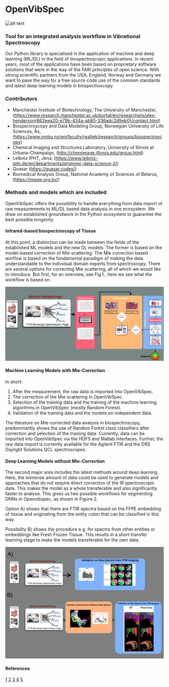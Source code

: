 # OpenVibSpec
![alt text](/docs/assets/img/vibspec_logo4b.png)

### Tool for an integrated analysis workflow in Vibrational Spectroscopy

Our Python library is specialised in the application of machine and deep learning (ML/DL) in the field of biospectroscopic applications. 
In recent years, most of the applications have been based on proprietary software solutions that were in the way of the FAIR principles of open science.
With strong scientific partners from the USA, England, Norway and Germany we want to pave the way for a free source code use of the common standards and latest deep learning models in biospectroscopy.  

### Contributors

- Manchester Institute of Biotechnology, The University of Manchester, (https://www.research.manchester.ac.uk/portal/en/researchers/alex-henderson(662eea20-e79b-424a-ab85-336adc2d9eb0)/contact.html)
- Biospectroscopy and Data Modeling Group, Norwegian University of Life Sciences, Ås, (https://www.nmbu.no/en/faculty/realtek/research/groups/biospectroscopy) 
- Chemical Imaging and Structures Laboratory, University of Illinois at Urbana-Champaign, (http://chemimage.illinois.edu/group.html)
- Leibniz IPHT, Jena, (https://www.leibniz-ipht.de/en/departments/photonic-data-science-2/)
- Quasar (https://quasar.codes/)
- Biomedical Analysis Group, National Academy of Sciences of Belarus, (https://image.org.by/)
### Methods and models which are included

OpenVibSpec offers the possibility to handle everything from data import of raw measurements to ML/DL based data analysis in one ecosystem. We draw on established groundwork in the Python ecosystem to guarantee the best possible longevity.

#### Infrared-based biospectroscopy of Tissue
At this point, a distinction can be made between the fields of the established ML models and the new DL models. The former is based on the model-based correction of Mie scattering. The Mie correction based worflow is based on the fundamental paradigm of making the data understandable to the individual domain experts from spectroscopy. There are several options for correcting Mie scattering, all of which we would like to introduce. But first, for an overview, see Fig.1., here we see what the workflow is based on. 

![alt text](/docs/assets/img/ir_workflow_MieCorr.png)

#### Machine Learning Models with Mie-Correction
In short:
1) After the measurement, the raw data is imported into OpenVibSpec.
2) The correction of the Mie scattering in OpenVibSpec. 
3) Selection of the training data and the training of the machine learning algorithms in OpenVibSpec (mostly Random Forest).
4) Validation of the training data and the models on independent data.


The literature on Mie-corrected data analysis in biospectroscopy, predominantly shows the use of Random Forest class classifiers after correction and selection of the training data. Currently, data can be imported into OpenVibSpec via the HDF5 and Matlab interfaces. Further, the raw data import is currently available for the Agilent FTIR and the DRS Daylight Solutions QCL spectroscopes.

#### Deep Learning Models without Mie-Correction

The second major area includes the latest methods around deep learning. Here, the immense amount of data could be used to generate models and approaches that do not require direct correction of the IR spectroscopic data. This makes the model as a whole transferable and also significantly faster to analyse. This gives us two possible workflows for segmenting DNNs in Openvibspec, as shown in Figure 2.

Option A) shows that there are FTIR spectra based on the FFPE embedding of tissue and originating from the entity colon that can be classified in this way.

Possibility B) shows the procedure e.g. for spectra from other entities or embeddings like Fresh Frozen Tissue. This results in a short transfer learning stage to make the models transferable for the own data.

![alt text](/docs/assets/img/github_workflowDL.png)


#### References
[1](https://www.nature.com/articles/nprot.2014.110)
[2](https://onlinelibrary.wiley.com/doi/abs/10.1002/jbio.201200132)
[3](https://pubs.rsc.org/en/content/articlelanding/2010/an/b921056c/unauth)
[4](https://academic.oup.com/bioinformatics/article/36/1/287/5521621?login=true)
[5](https://onlinelibrary.wiley.com/doi/full/10.1002/jbio.202000385)
